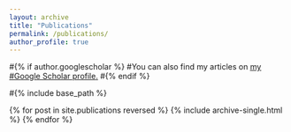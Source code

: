 ```yaml
---
layout: archive
title: "Publications"
permalink: /publications/
author_profile: true
---
```


#{% if author.googlescholar %}
#You can also find my articles on <u><a href="{{author.googlescholar}}">my #Google Scholar profile</a>.</u>
#{% endif %}

#{% include base_path %}

{% for post in site.publications reversed %}
  {% include archive-single.html %}
{% endfor %}
